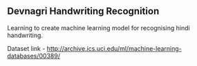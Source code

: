 ## Devnagri Handwriting Recognition

Learning to create machine learning model for recognising hindi handwriting.

Dataset link - http://archive.ics.uci.edu/ml/machine-learning-databases/00389/ 
